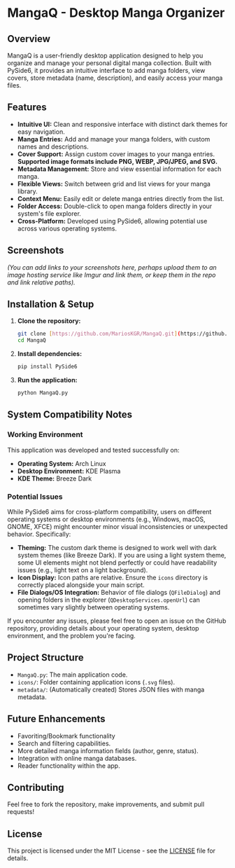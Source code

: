 # MangaQ - Desktop Manga Organizer

## Overview
MangaQ is a user-friendly desktop application designed to help you organize and manage your personal digital manga collection. Built with PySide6, it provides an intuitive interface to add manga folders, view covers, store metadata (name, description), and easily access your manga files.

## Features
-   **Intuitive UI:** Clean and responsive interface with distinct dark themes for easy navigation.
-   **Manga Entries:** Add and manage your manga folders, with custom names and descriptions.
-   **Cover Support:** Assign custom cover images to your manga entries. **Supported image formats include PNG, WEBP, JPG/JPEG, and SVG.**
-   **Metadata Management:** Store and view essential information for each manga.
-   **Flexible Views:** Switch between grid and list views for your manga library.
-   **Context Menu:** Easily edit or delete manga entries directly from the list.
-   **Folder Access:** Double-click to open manga folders directly in your system's file explorer.
-   **Cross-Platform:** Developed using PySide6, allowing potential use across various operating systems.

## Screenshots
*(You can add links to your screenshots here, perhaps upload them to an image hosting service like Imgur and link them, or keep them in the repo and link relative paths).*
## Installation & Setup
1.  **Clone the repository:**
    ```bash
    git clone [https://github.com/MariosKGR/MangaQ.git](https://github.com/MariosKGR/MangaQ.git)
    cd MangaQ
    ```
2.  **Install dependencies:**
    ```bash
    pip install PySide6
    ```
3.  **Run the application:**
    ```bash
    python MangaQ.py
    ```

## System Compatibility Notes

### Working Environment
This application was developed and tested successfully on:
-   **Operating System:** Arch Linux
-   **Desktop Environment:** KDE Plasma
-   **KDE Theme:** Breeze Dark

### Potential Issues
While PySide6 aims for cross-platform compatibility, users on different operating systems or desktop environments (e.g., Windows, macOS, GNOME, XFCE) might encounter minor visual inconsistencies or unexpected behavior. Specifically:
-   **Theming:** The custom dark theme is designed to work well with dark system themes (like Breeze Dark). If you are using a light system theme, some UI elements might not blend perfectly or could have readability issues (e.g., light text on a light background).
-   **Icon Display:** Icon paths are relative. Ensure the `icons` directory is correctly placed alongside your main script.
-   **File Dialogs/OS Integration:** Behavior of file dialogs (`QFileDialog`) and opening folders in the explorer (`QDesktopServices.openUrl`) can sometimes vary slightly between operating systems.

If you encounter any issues, please feel free to open an issue on the GitHub repository, providing details about your operating system, desktop environment, and the problem you're facing.

## Project Structure
-   `MangaQ.py`: The main application code.
-   `icons/`: Folder containing application icons (`.svg` files).
-   `metadata/`: (Automatically created) Stores JSON files with manga metadata.

## Future Enhancements
-   Favoriting/Bookmark functionality
-   Search and filtering capabilities.
-   More detailed manga information fields (author, genre, status).
-   Integration with online manga databases.
-   Reader functionality within the app.

## Contributing
Feel free to fork the repository, make improvements, and submit pull requests!

## License
This project is licensed under the MIT License - see the [LICENSE](LICENSE) file for details.
